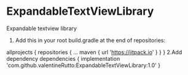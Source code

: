 # ExpandableTextViewLibrary
Expandable textview library

1. Add this in your root build.gradle at the end of repositories:


allprojects {
		repositories {
			...
			maven { url 'https://jitpack.io' }
		}
	}
  2.Add dependency
  	dependencies {
	        implementation 'com.github.valentineRutto:ExpandableTextViewLibrary:1.0'
	}
